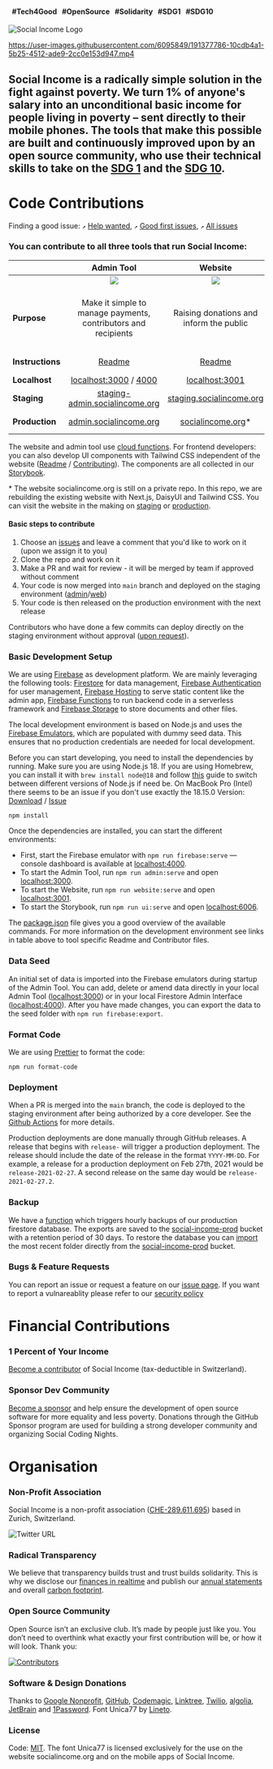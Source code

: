 #### &nbsp;&nbsp;#Tech4Good &nbsp;&nbsp;#OpenSource &nbsp;&nbsp;#Solidarity &nbsp;&nbsp;#SDG1 &nbsp;&nbsp;#SDG10

![Social Income Logo](https://github.com/socialincome-san/public/assets/6095849/e33d03b3-7502-46cc-bfe8-f70ff4374a0e)

https://user-images.githubusercontent.com/6095849/191377786-10cdb4a1-5b25-4512-ade9-2cc0e153d947.mp4

## Social Income is a radically simple solution in the fight against poverty. We turn 1% of anyone's salary into an unconditional basic income for people living in poverty – sent directly to their mobile phones. The tools that make this possible are built and continuously improved upon by an open source community, who use their technical skills to take on the [SDG 1](https://sdgs.un.org/goals/goal1) and the [SDG 10](https://sdgs.un.org/goals/goal10).

# Code Contributions

Finding a good issue: `↗`
[Help wanted](https://github.com/socialincome-san/public/issues?q=is%3Aopen+is%3Aissue+label%3A%22help+wanted%22),
`↗`
[Good first issues](https://github.com/socialincome-san/public/issues?q=is%3Aopen+is%3Aissue+label%3A%22good+first+issue%22),
`↗`
[All issues](https://github.com/socialincome-san/public/issues?q=is%3Aopen+is%3Aissue)

### You can contribute to all three tools that run Social Income:

|                  |                                             Admin Tool                                              |                                               Website                                               |                                                                                  Mobile App                                                                                   |
| ---------------- | :-------------------------------------------------------------------------------------------------: | :-------------------------------------------------------------------------------------------------: | :---------------------------------------------------------------------------------------------------------------------------------------------------------------------------: |
|                  | ![](https://github.com/socialincome-san/public/assets/6095849/42a8ce3e-4ff3-4d25-a298-1b4bc1570b0a) | ![](https://github.com/socialincome-san/public/assets/6095849/e4dbf692-d4b9-4253-88ea-2da7970919d8) |                                      ![](https://github.com/socialincome-san/public/assets/6095849/94d0f653-d894-4e9e-ab0d-b1cd8bfe9eab)                                      |
| **Purpose**      |                   Make it simple to manage payments, contributors and recipients                    |                               Raising donations and inform the public                               |                                                         Make it simple for recipients to manage payments and surveys                                                          |
| **Instructions** |                                      [Readme](admin/README.md)                                      |                                     [Readme](website/README.md)                                     |                                              [Readme](recipients_app/README.md) / [Contributing](recipients_app/CONTRIBUTING.md)                                              |
| **Localhost**    |               [localhost:3000](http://localhost:3000) / [4000](http://localhost:4000)               |                               [localhost:3001](http://localhost:3001)                               |                                                                                       –                                                                                       |
| **Staging**      |              [staging-admin.socialincome.org](https://staging-admin.socialincome.org)               |                    [staging.socialincome.org](https://staging.socialincome.org/)                    |                                                                                  Testflight                                                                                   |
| **Production**   |                      [admin.socialincome.org](https://admin.socialincome.org)                       |                           [socialincome.org](https://socialincome.org)\*                            | [iOS](https://apps.apple.com/ch/app/social-income/id6444860109?l=en-GB) / [Android](https://play.google.com/store/apps/details?id=org.socialincome.app&pcampaignid=web_share) |

The website and admin tool use [cloud functions](functions/README.md).
For frontend developers: you can also develop UI components with
Tailwind CSS independent of the website ([Readme](ui/README.md) /
[Contributing](ui/CONTRIBUTING.md)). The components are all collected in
our [Storybook](https://socialincome-san.github.io/public/).

\* The website socialincome.org is still on a private repo. In this
repo, we are rebuilding the existing website with Next.js, DaisyUI and
Tailwind CSS. You can visit the website in the making on
[staging](https://staging.socialincome.org/) or
[production](https://prod.socialincome.org/).

#### Basic steps to contribute

1. Choose an
   [issues](https://github.com/socialincome-san/public/issues?q=is%3Aopen+is%3Aissue)
   and leave a comment that you'd like to work on it (upon we assign it
   to you)
2. Clone the repo and work on it
3. Make a PR and wait for review - it will be merged by team if approved
   without comment
4. Your code is now merged into `main` branch and deployed on the
   staging environment
   ([admin](https://staging-admin.socialincome.org)/[web](https://staging.socialincome.org/))
5. Your code is then released on the production environment with the
   next release

Contributors who have done a few commits can deploy directly on the
staging environment without approval
([upon request](mailto:dev@socialincome.org)).

### Basic Development Setup

We are using [Firebase](https://firebase.google.com) as development
platform. We are mainly leveraging the following tools:
[Firestore](https://firebase.google.com/docs/firestore) for data
management,
[Firebase Authentication](https://firebase.google.com/docs/auth) for
user management,
[Firebase Hosting](https://firebase.google.com/docs/hosting) to serve
static content like the admin app,
[Firebase Functions](https://firebase.google.com/docs/functions) to run
backend code in a serverless framework and
[Firebase Storage](https://firebase.google.com/docs/storage) to store
documents and other files.

The local development environment is based on Node.js and uses the
[Firebase Emulators](https://firebase.google.com/docs/emulator-suite),
which are populated with dummy seed data. This ensures that no
production credentials are needed for local development.

Before you can start developing, you need to install the dependencies by
running. Make sure you are using Node.js 18. If you are using Homebrew,
you can install it with `brew install node@18` and follow
[this](https://ralphjsmit.com/switch-between-nodejs-versions-homebrew)
guide to switch between different versions of Node.js if need be. On
MacBook Pro (Intel) there seems to be an issue if you don't use exactly
the 18.15.0 Version:
[Download](https://nodejs.org/dist/v18.15.0/node-v18.15.0.pkg) /
[Issue](https://github.com/firebase/firebase-tools/issues/5614)

```shell
npm install
```

Once the dependencies are installed, you can start the different
environments:

- First, start the Firebase emulator with `npm run firebase:serve` —
  console dashboard is available at
  [localhost:4000](http://localhost:4000).
- To start the Admin Tool, run `npm run admin:serve` and open
  [localhost:3000](http://localhost:3000).
- To start the Website, run `npm run website:serve` and open
  [localhost:3001](http://localhost:3001).
- To start the Storybook, run `npm run ui:serve` and open
  [localhost:6006](http://localhost:6006).

The [package.json](package.json) file gives you a good overview of the
available commands. For more information on the development environment
see links in table above to tool specific Readme and Contributor files.

### Data Seed

An initial set of data is imported into the Firebase emulators during
startup of the Admin Tool. You can add, delete or amend data directly in
your local Admin Tool ([localhost:3000](http://localhost:3000)) or in
your local Firestore Admin Interface
([localhost:4000](http://localhost:4000/firestore/data)). After you have
made changes, you can export the data to the seed folder with
`npm run firebase:export`.

### Format Code

We are using [Prettier](https://prettier.io) to format the code:

```shell
npm run format-code
```

### Deployment

When a PR is merged into the `main` branch, the code is deployed to the
staging environment after being authorized by a core developer. See the
[Github Actions](./.github/workflows) for more details.

Production deployments are done manually through GitHub releases. A
release that begins with `release-` will trigger a production
deployment. The release should include the date of the release in the
format `YYYY-MM-DD`. For example, a release for a production deployment
on Feb 27th, 2021 would be `release-2021-02-27`. A second release on the
same day would be `release-2021-02-27.2`.

### Backup

We have a
[function](https://console.cloud.google.com/logs/query;query=resource.type%3D%22cloud_function%22%20resource.labels.function_name%3D%22siWebFirestoreExport%22%20resource.labels.region%3D%22us-central1%22?project=social-income-prod&authuser=1&hl=en)
which triggers hourly backups of our production firestore database. The
exports are saved to the
[social-income-prod](https://console.cloud.google.com/storage/browser/social-income-prod;tab=objects?forceOnBucketsSortingFiltering=false&authuser=1&project=social-income-prod&prefix=&forceOnObjectsSortingFiltering=true)
bucket with a retention period of 30 days. To restore the database you
can
[import](https://console.cloud.google.com/firestore/import-export?authuser=1&project=social-income-prod)
the most recent folder directly from the
[social-income-prod](https://console.cloud.google.com/storage/browser/social-income-prod;tab=objects?forceOnBucketsSortingFiltering=false&authuser=1&project=social-income-prod&prefix=&forceOnObjectsSortingFiltering=true)
bucket.

### Bugs & Feature Requests

You can report an issue or request a feature on our
[issue page](https://github.com/socialincome-san/public/issues/new/choose).
If you want to report a vulnareablity please refer to our
[security policy](https://github.com/socialincome-san/public/blob/main/SECURITY.md)

# Financial Contributions

### 1 Percent of Your Income

[Become a contributor](https://socialincome.org/get-involved) of Social
Income (tax-deductible in Switzerland).

### Sponsor Dev Community

[Become a sponsor](https://github.com/sponsors/socialincome-san) and
help ensure the development of open source software for more equality
and less poverty. Donations through the GitHub Sponsor program are used
for building a strong developer community and organizing Social Coding
Nights.

# Organisation

### Non-Profit Association

Social Income is a non-profit association
([CHE-289.611.695](https://www.uid.admin.ch/Detail.aspx?uid_id=CHE-289.611.695))
based in Zurich, Switzerland.

![Twitter URL](https://img.shields.io/twitter/url?label=Follow%20%40so_income&style=social&url=https%3A%2F%2Ftwitter.com%2Fso_income)

### Radical Transparency

We believe that transparency builds trust and trust builds solidarity.
This is why we disclose our
[finances in realtime](https://socialincome.org/finances) and publish
our [annual statements](https://socialincome.org/reporting) and overall
[carbon footprint](https://socialincome.org/sustainability).

### Open Source Community

Open Source isn’t an exclusive club. It’s made by people just like you.
You don’t need to overthink what exactly your first contribution will
be, or how it will look. Thank you:

[![Contributors](https://contrib.rocks/image?repo=socialincome-san/public&columns=10)](https://github.com/socialincome-san/public/graphs/contributors)

### Software & Design Donations

Thanks to [Google Nonprofit](https://www.google.com/nonprofits/),
[GitHub](https://socialimpact.github.com),
[Codemagic](https://codemagic.io/start/), [Linktree](https://linktr.ee),
[Twilio](https://twilio.org), [algolia](https://www.algolia.com),
[JetBrain](https://www.jetbrains.com) and
[1Password](https://1password.com/). Font Unica77 by
[Lineto](https://www.lineto.com).

### License

Code: [MIT](LICENSE). The font Unica77 is licensed exclusively for the
use on the website socialincome.org and on the mobile apps of Social
Income.
